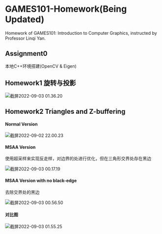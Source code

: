 # GAMES101-Homework(Being Updated)

Homework of GAMES101: Introduction to Computer Graphics, instructed by Professor Linqi Yan. 

## Assignment0

本地C++环境搭建(OpenCV & Eigen)

## Homework1 旋转与投影

![截屏2022-09-03 01.36.20](https://github.com/Calvin-Ren/image-host/blob/main/blog-img/202209030144076.png)

## Homework2 Triangles and Z-buffering

#### Normal Version

 ![截屏2022-09-02 22.00.23](https://github.com/Calvin-Ren/image-host/blob/main/blog-img/202209030148578.png)

#### MSAA Version

使用超采样来实现反走样，对边界的处进行优化，但在三角形交界处存在黑边

![截屏2022-09-03 00.17.19](https://github.com/Calvin-Ren/image-host/blob/main/blog-img/202209030152886.png)

#### MSAA Version with no black-edge

去除交界处的黑边

![截屏2022-09-03 00.56.50](https://github.com/Calvin-Ren/image-host/blob/main/blog-img/202209030153355.png)

#### 对比图

![截屏2022-09-03 01.55.25](https://github.com/Calvin-Ren/image-host/blob/main/blog-img/202209030156050.png)